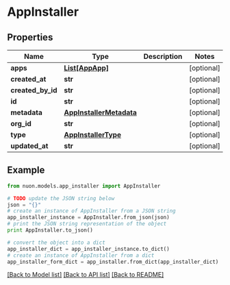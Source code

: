 # AppInstaller


## Properties

Name | Type | Description | Notes
------------ | ------------- | ------------- | -------------
**apps** | [**List[AppApp]**](AppApp.md) |  | [optional] 
**created_at** | **str** |  | [optional] 
**created_by_id** | **str** |  | [optional] 
**id** | **str** |  | [optional] 
**metadata** | [**AppInstallerMetadata**](AppInstallerMetadata.md) |  | [optional] 
**org_id** | **str** |  | [optional] 
**type** | [**AppInstallerType**](AppInstallerType.md) |  | [optional] 
**updated_at** | **str** |  | [optional] 

## Example

```python
from nuon.models.app_installer import AppInstaller

# TODO update the JSON string below
json = "{}"
# create an instance of AppInstaller from a JSON string
app_installer_instance = AppInstaller.from_json(json)
# print the JSON string representation of the object
print AppInstaller.to_json()

# convert the object into a dict
app_installer_dict = app_installer_instance.to_dict()
# create an instance of AppInstaller from a dict
app_installer_form_dict = app_installer.from_dict(app_installer_dict)
```
[[Back to Model list]](../README.md#documentation-for-models) [[Back to API list]](../README.md#documentation-for-api-endpoints) [[Back to README]](../README.md)


